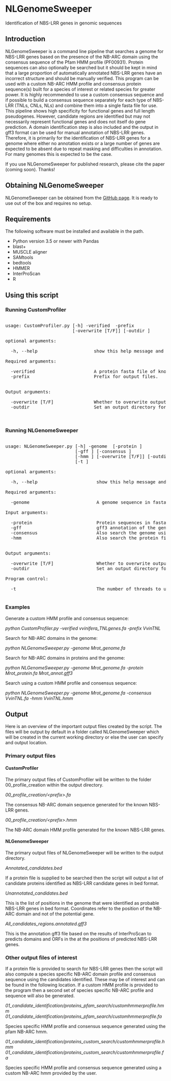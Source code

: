 # NLGenomeSweeper
Identification of NBS-LRR genes in genomic sequences

## Introduction
NLGenomeSweeper is a command line pipeline that searches a genome for NBS-LRR genes based on the presence of the NB-ARC domain using the consensus sequence of the Pfam HMM profile (PF00931). Protein sequences can also optionally be searched but it should be kept in mind that a large proportion of automatically annotated NBS-LRR genes have an incorrect structure and should be manually verified. This program can be used with a custom NB-ARC HMM profile and consensus protein sequence(s) built for a species of interest or related species for greater power. It is highly recommended to use a custom consensus sequence and if possible to build a consensus sequence separately for each type of NBS-LRR (TNLs, CNLs, NLs) and combine them into a single fasta file for use. This pipeline shows high specificity for functional genes and full length pseudogenes. However, candidate regions are identified but may not necessarily represent functional genes and does not itself do gene prediction. A domain identification step is also included and the output in gff3 format can be used for manual annotation of NBS-LRR genes. Therefore, it is primarily for the identification of NBS-LRR genes for a genome where either no annotation exists or a large number of genes are expected to be absent due to repeat masking and difficulties in annotation. For many genomes this is expected to be the case. 

If you use NLGenomeSweeper for published research, please cite the paper (coming soon). Thanks!

## Obtaining NLGenomeSweeper
NLGenomeSweeper can be obtained from the [GitHub page](https://github.com/ntoda03/NLGenomeSweeper). It is ready to use out of the box and requires no setup.

## Requirements
The following software must be installed and available in the path.

* Python version 3.5 or newer with Pandas
* blast+
* MUSCLE aligner
* SAMtools
* bedtools
* HMMER
* InterProScan
* R

## Using this script

### Running CustomProfiler
<pre>

usage: CustomProfiler.py [-h] -verified <fasta file> -prefix <prefix>
                         [-overwrite [T/F]] [-outdir <path>]

optional arguments:

  -h, --help                     show this help message and exit

Required arguments:

  -verified <fasta file>                     A protein fasta file of known NBS-LRR genes.
  -prefix <prefix>                       Prefix for output files. <br>

Output arguments:

  -overwrite [T/F]               Whether to overwrite output files if they already exist. [Default F]
  -outdir <path>                       Set an output directory for program output. [Default ./NLGenomeSweeper]


</pre>
### Running NLGenomeSweeper
<pre>

usage: NLGenomeSweeper.py [-h] -genome <fasta file> [-protein <fasta file>]
                          [-gff <gff3 file>] [-consensus <fasta file>]
                          [-hmm <file>] [-overwrite [T/F]] [-outdir <path>]
                          [-t <threads>]

optional arguments:

  -h, --help                      show this help message and exit

Required arguments:

  -genome <fasta file>                        A genome sequence in fasta format to search.

Input arguments:

  -protein <fasta file>                       Protein sequences in fasta format to search. 
  -gff <gff3 file>                           gff3 annotation of the genome. Required if searching protein sequences. 
  -consensus <fasta file>                     Also search the genome using a custom NB-ARC consensus sequence(s).
  -hmm <file>                           Also search the protein file using a custom NB-ARC HMM. <br>

Output arguments:

  -overwrite [T/F]                Whether to overwrite output files if they already exist. [Default F] 
  -outdir <path>                        Set an output directory for program output. [Default ./NLGenomeSweeper] 

Program control:

  -t <threads>                             The number of threads to use.

</pre>
### Examples
Generate a custom HMM profile and consensus sequence:

*python CustomProfiler.py -verified vvinifera_TNLgenes.fa -prefix VvinTNL*

Search for NB-ARC domains in the genome:

*python NLGenomeSweeper.py -genome Mrot_genome.fa*

Search for NB-ARC domains in proteins and the genome:

*python NLGenomeSweeper.py -genome Mrot_genome.fa -protein Mrot_protein.fa Mrot_annot.gff3*

Search using a custom HMM profile and consensus sequence:

*python NLGenomeSweeper.py -genome Mrot_genome.fa -consensus VvinTNL.fa -hmm VvinTNL.hmm*

## Output
Here is an overview of the important output files created by the script. The files will be output by default in a folder called NLGenomeSweeper which will be created in the current working directory or else the user can specify and output location. 

### Primary output files
#### CustomProfiler
The primary output files of CustomProfiler will be written to the folder 00_profile_creation within the output directory.

*00_profile_creation/\<prefix\>.fa*

The consensus NB-ARC domain sequence generated for the known NBS-LRR genes.

*00_profile_creation/\<prefix\>.hmm*

The NB-ARC domain HMM profile generated for the known NBS-LRR genes.

#### NLGenomeSweeper
The primary output files of NLGenomeSweeper will be written to the output directory.

*Annotated_candidates.bed*

If a protein file is supplied to be searched then the script will output a list of candidate proteins identified as NBS-LRR candidate genes in bed format.

*Unannotated_candidates.bed*

This is the list of positions in the genome that were identified as probable NBS-LRR genes in bed format. Coordinates refer to the position of the NB-ARC domain and not of the potential gene.

*All_candidates_regions.annotated.gff3*

This is the annotation gff3 file based on the results of InterProScan to predicts domains and ORFs in the at the positions of predicted NBS-LRR genes. 

### Other output files of interest
If a protein file is provided to search for NBS-LRR genes then the script will also compute a species specific NB-ARC domain profile and consensus sequence using the candidates identified. These may be of interest and can be found in the following location. If a custom HMM profile is provided to the program then a second set of species specific NB-ARC profile and sequence will also be generated.

*01_candidate_identification/proteins_pfam_search/customhmmerprofile.hmm* <br>
*01_candidate_identification/proteins_pfam_search/customhmmerprofile.fa*

Species specific HMM profile and consensus sequence generated using the pfam NB-ARC hmm.

*01_candidate_identification/proteins_custom_search/customhmmerprofile.hmm* <br>
*01_candidate_identification/proteins_custom_search/customhmmerprofile.fa*

Species specific HMM profile and consensus sequence generated using a custom NB-ARC hmm provided by the user.
